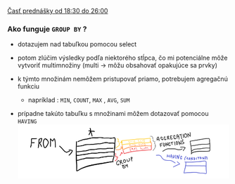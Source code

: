 [Časť prednášky od 18:30 do 26:00](https://tirpitz.ms.mff.cuni.cz/contactless/lecture03b_CZ_web.mp4)
### Ako funguje ```GROUP BY``` ?

- dotazujem nad tabuľkou pomocou select

- potom zlúčim výsledky podľa niektorého stĺpca, čo mi potenciálne
môže vytvoriť multimnožiny (multi -> môžu obsahovať opakujúce sa prvky)

- k týmto množinám nemôžem pristupovať priamo, potrebujem agregačnú funkciu
    - napríklad : ```MIN```, ```COUNT```, ```MAX``` , ```AVG```, ```SUM```

- prípadne takúto tabuľku s množinami môžem dotazovať pomocou ```HAVING```
![poradie](../data_obrazky/group_by.png)